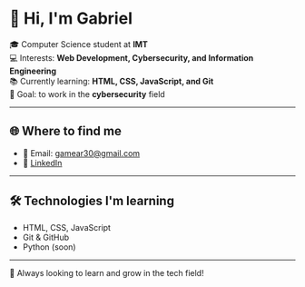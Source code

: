 # 👋 Hi, I'm Gabriel

🎓 Computer Science student at **IMT**  
💻 Interests: **Web Development, Cybersecurity, and Information Engineering**  
📚 Currently learning: **HTML, CSS, JavaScript, and Git**  
🚀 Goal: to work in the **cybersecurity** field 

---

## 🌐 Where to find me
- 📧 Email: gamear30@gmail.com  
- 🔗 [LinkedIn](https://www.linkedin.com/in/gabriel-medeiros-araujo/) 

---

## 🛠️ Technologies I'm learning
- HTML, CSS, JavaScript
- Git & GitHub
- Python (soon)

---

📖 Always looking to learn and grow in the tech field!
